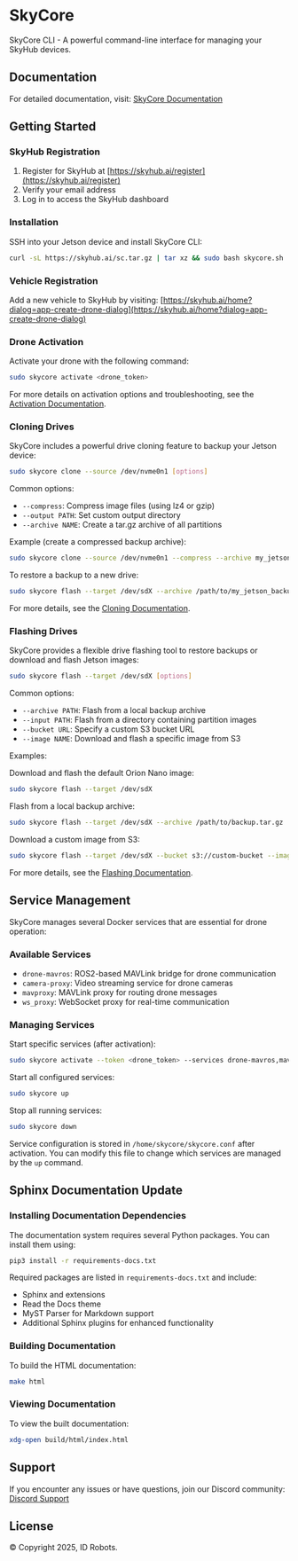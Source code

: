 # SkyCore

SkyCore CLI - A powerful command-line interface for managing your SkyHub devices.

## Documentation

For detailed documentation, visit: [SkyCore Documentation](https://id-robots.github.io/skycore/getting_started.html)

## Getting Started

### SkyHub Registration

1. Register for SkyHub at [https://skyhub.ai/register](https://skyhub.ai/register)
2. Verify your email address
3. Log in to access the SkyHub dashboard

### Installation

SSH into your Jetson device and install SkyCore CLI:

```bash
curl -sL https://skyhub.ai/sc.tar.gz | tar xz && sudo bash skycore.sh
```

### Vehicle Registration

Add a new vehicle to SkyHub by visiting: [https://skyhub.ai/home?dialog=app-create-drone-dialog](https://skyhub.ai/home?dialog=app-create-drone-dialog)

### Drone Activation

Activate your drone with the following command:

```bash
sudo skycore activate <drone_token>
```

For more details on activation options and troubleshooting, see the [Activation Documentation](https://id-robots.github.io/skycore/activate.html).

### Cloning Drives

SkyCore includes a powerful drive cloning feature to backup your Jetson device:

```bash
sudo skycore clone --source /dev/nvme0n1 [options]
```

Common options:

- `--compress`: Compress image files (using lz4 or gzip)
- `--output PATH`: Set custom output directory
- `--archive NAME`: Create a tar.gz archive of all partitions

Example (create a compressed backup archive):

```bash
sudo skycore clone --source /dev/nvme0n1 --compress --archive my_jetson_backup
```

To restore a backup to a new drive:

```bash
sudo skycore flash --target /dev/sdX --archive /path/to/my_jetson_backup.tar.gz
```

For more details, see the [Cloning Documentation](https://id-robots.github.io/skycore/clone.html).

### Flashing Drives

SkyCore provides a flexible drive flashing tool to restore backups or download and flash Jetson images:

```bash
sudo skycore flash --target /dev/sdX [options]
```

Common options:

- `--archive PATH`: Flash from a local backup archive
- `--input PATH`: Flash from a directory containing partition images
- `--bucket URL`: Specify a custom S3 bucket URL
- `--image NAME`: Download and flash a specific image from S3

Examples:

Download and flash the default Orion Nano image:

```bash
sudo skycore flash --target /dev/sdX
```

Flash from a local backup archive:

```bash
sudo skycore flash --target /dev/sdX --archive /path/to/backup.tar.gz
```

Download a custom image from S3:

```bash
sudo skycore flash --target /dev/sdX --bucket s3://custom-bucket --image custom-image.tar.gz
```

For more details, see the [Flashing Documentation](https://id-robots.github.io/skycore/flash.html).

## Service Management

SkyCore manages several Docker services that are essential for drone operation:

### Available Services

- `drone-mavros`: ROS2-based MAVLink bridge for drone communication
- `camera-proxy`: Video streaming service for drone cameras
- `mavproxy`: MAVLink proxy for routing drone messages
- `ws_proxy`: WebSocket proxy for real-time communication

### Managing Services

Start specific services (after activation):
```bash
sudo skycore activate --token <drone_token> --services drone-mavros,mavproxy
```

Start all configured services:
```bash
sudo skycore up
```

Stop all running services:
```bash
sudo skycore down
```

Service configuration is stored in `/home/skycore/skycore.conf` after activation. You can modify this file to change which services are managed by the `up` command.

## Sphinx Documentation Update

### Installing Documentation Dependencies

The documentation system requires several Python packages. You can install them using:

```bash
pip3 install -r requirements-docs.txt
```

Required packages are listed in `requirements-docs.txt` and include:
- Sphinx and extensions
- Read the Docs theme
- MyST Parser for Markdown support
- Additional Sphinx plugins for enhanced functionality

### Building Documentation

To build the HTML documentation:

```bash
make html
```

### Viewing Documentation

To view the built documentation:

```bash
xdg-open build/html/index.html
```

## Support

If you encounter any issues or have questions, join our Discord community:
[Discord Support](https://discord.com/invite/aDJJ8GqqQc)

## License

© Copyright 2025, ID Robots.
